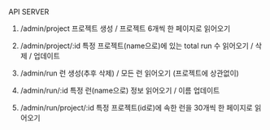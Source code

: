 API SERVER

1. /admin/project
프로젝트 생성 / 프로젝트 6개씩 한 페이지로 읽어오기

2. /admin/project/:id
특정 프로젝트(name으로)에 있는 total run 수 읽어오기 / 삭제 / 업데이트

3. /admin/run
런 생성(추후 삭제) / 모든 런 읽어오기 (프로젝트에 상관없이)

4. /admin/run/:id
특정 런(name으로) 정보 읽어오기 / 이름 업데이트

5. /admin/run/project/:id
특정 프로젝트(id로)에 속한 런을 30개씩 한 페이지로 읽어오기
